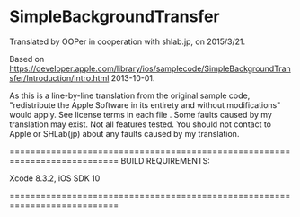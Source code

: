 # SimpleBackgroundTransfer

Translated by OOPer in cooperation with shlab.jp, on 2015/3/21.

Based on
<https://developer.apple.com/library/ios/samplecode/SimpleBackgroundTransfer/Introduction/Intro.html>
2013-10-01.

As this is a line-by-line translation from the original sample code, "redistribute the Apple Software in its entirety and without modifications" would apply. See license terms in each file .
Some faults caused by my translation may exist. Not all features tested.
You should not contact to Apple or SHLab(jp) about any faults caused by my translation.

===========================================================================
BUILD REQUIREMENTS:

Xcode 8.3.2, iOS SDK 10

===========================================================================
